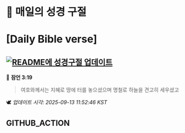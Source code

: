 # 🙏 매일의 성경 구절
# [Daily Bible verse]
## [![README에 성경구절 업데이트](https://github.com/DONGSUKA/first_test/actions/workflows/update-readme-bible.yml/badge.svg)](https://github.com/DONGSUKA/first_test/actions/workflows/update-readme-bible.yml)
<!-- START_BIBLE_VERSE -->
📖 **잠언 3:19**
> 여호와께서는 지혜로 땅에 터를 놓으셨으며 명철로 하늘을 견고히 세우셨고

🕊️ _업데이트 시각: 2025-09-13 11:52:46 KST_
  <!-- END_BIBLE_VERSE -->
## GITHUB_ACTION

